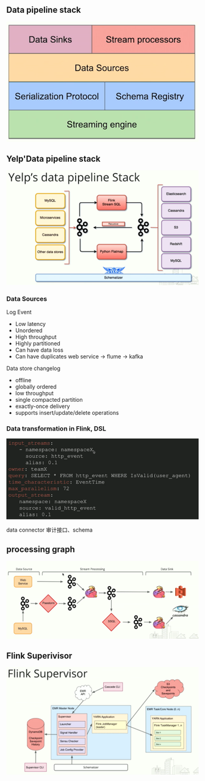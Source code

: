 
## Data pipeline stack
![](img/yelp-data-pipeline-stack.png)

## Yelp'Data pipeline stack
![](img/yelp-data-pipeline-stack-2.png)

### Data Sources
Log Event
+ Low latency
+ Unordered
+ High throughput
+ Highly partitioned
+ Can have data loss
+ Can have duplicates
web service -> flume -> kafka

Data store changelog
+ offline
+ globally ordered
+ low throughput
+ single compacted partition
+ exactly-once delivery
+ supports insert/update/delete operations

### Data transformation in Flink,  DSL
![](img/yep-data-transformation-in-flink.png)


 data connector 
 审计接口、schema
## processing graph
![](img/yelp-process-graph.png)


## Flink Superivisor
![](img/yelp-flink-superivisor.png)